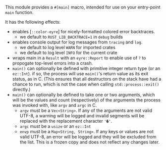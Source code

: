 This module provides a `#[main]` macro, intended for use on your entry-point
`main` function.

It has the following effects:

- enables [`::color-eyre`] for nicely-formatted colored error backtraces.
  - we default to `RUST_LIB_BACKTRACE=1` in `debug` builds
- enables console output for log messages from `tracing` and `log`.
  - we default to log level `WARN` for imported crates
  - we default to log level `INFO` for the current crate
- wraps main in a `Result` with an `eyre::Report` to enable use of `?` to
  propogate top-level errors into a crash.
- `main()` can optionally be defined with primitive integer return type (or an
  `ez::Int`). if so, the process will use `main()`'s return value as its exit
  status, as in C. (This ensures that all destructors on the stack have had a
  chance to run, which is not the case when calling `std::process::exit()`
  directly.)
- `main()` can optionally be defined to take one or two arguments, which will be
  the values and count (respectively) of the arguments the process was invoked
  with, like `argv` and `argc` in C.
  - `argv` must be a `Vec<String>`. If any of the arguments are not valid UTF-8,
    a warning will be logged and invalid segments will be replaced with the
    replacement character `'�'`.
  - `argc` must be a `usize` or an `ez::Int`
  - `envp` must be a `Map<String, String>`. If any keys or values are not valid
    UTF-8, an error will be logged and they will be excluded from the list. This
    is a frozen copy and does not reflect any changes later.
